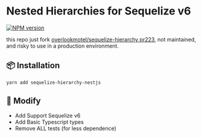 # Nested Hierarchies for Sequelize v6

<!--
[![Build Status][build-img]][build-url]
-->
[![NPM version][npm-img]][npm-url]

this repo just
fork [overlookmotel/sequelize-hierarchy pr223](https://github.com/overlookmotel/sequelize-hierarchy/pull/223), not
maintained, and risky to use in a production environment.


## 📦 Installation

`yarn add sequelize-hierarchy-nestjs`


## 🎉 Modify

- Add Support Sequelize v6
- Add Basic Typescript types
- Remove ALL tests (for less dependence)


<!-- links -->

<!-- badges -->

[npm-img]: https://img.shields.io/npm/v/sequelize-hierarchy-nestjs.svg

[npm-url]: https://www.npmjs.com/package/sequelize-hierarchy-nestjs

[build-img]: https://github.com/SolidZORO/sequelize-hierarchy-nestjs/workflows/badge.svg

[build-url]: https://github.com/SolidZORO/sequelize-hierarchy-nestjs/actions
